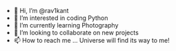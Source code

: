 - 👋 Hi, I’m @rav1kant
- 👀 I’m interested in coding Python
- 🌱 I’m currently learning Photography
- 💞️ I’m looking to collaborate on new projects
- 📫 How to reach me ... Universe will find its way to me!

<!---
rav1kant/rav1kant is a ✨ special ✨ repository because its `README.md` (this file) appears on your GitHub profile.
You can click the Preview link to take a look at your changes.
--->
